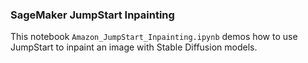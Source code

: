 ### SageMaker JumpStart Inpainting
This notebook `Amazon_JumpStart_Inpainting.ipynb` demos how to use JumpStart to inpaint an image with Stable Diffusion models.
